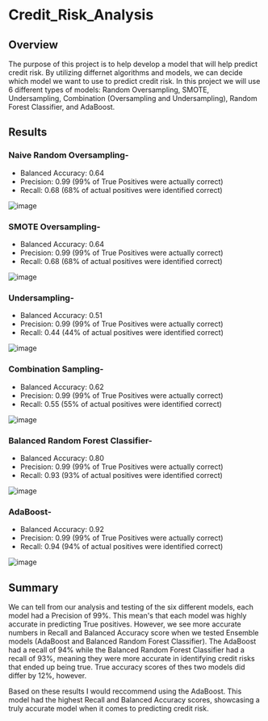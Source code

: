 # Credit_Risk_Analysis

## Overview

The purpose of this project is to help develop a model that will help predict credit risk. By utilizing differnet algorithms and models, we can decide which model we want to use to predict credit risk. In this project we will use 6 different types of models: Random Oversampling, SMOTE, Undersampling, Combination (Oversampling and Undersampling), Random Forest Classifier, and AdaBoost.

## Results

### Naive Random Oversampling- 
* Balanced Accuracy: 0.64 
* Precision: 0.99 (99% of True Positives were actually correct)
* Recall: 0.68 (68% of actual positives were identified correct)

![image](https://user-images.githubusercontent.com/102189324/183317668-1b158eee-1e87-4f3f-983d-a441225793a6.png)

### SMOTE Oversampling- 
* Balanced Accuracy: 0.64 
* Precision: 0.99 (99% of True Positives were actually correct)
* Recall: 0.68 (68% of actual positives were identified correct)

![image](https://user-images.githubusercontent.com/102189324/183317830-06c0e581-d8b3-4ea9-8fca-43b06adf5778.png)


### Undersampling- 
* Balanced Accuracy: 0.51 
* Precision: 0.99 (99% of True Positives were actually correct)
* Recall: 0.44 (44% of actual positives were identified correct)

![image](https://user-images.githubusercontent.com/102189324/183317870-e63473b6-634c-4465-ae5c-97008ea7244f.png)


### Combination Sampling- 
* Balanced Accuracy: 0.62 
* Precision: 0.99 (99% of True Positives were actually correct)
* Recall: 0.55 (55% of actual positives were identified correct)

![image](https://user-images.githubusercontent.com/102189324/183317893-ec8de4c2-82f4-4cc5-b150-5c350d0609df.png)


### Balanced Random Forest Classifier- 
* Balanced Accuracy: 0.80 
* Precision: 0.99 (99% of True Positives were actually correct)
* Recall: 0.93 (93% of actual positives were identified correct)

![image](https://user-images.githubusercontent.com/102189324/183317915-967bb650-a563-4761-a7d9-fa76a02d7660.png)


### AdaBoost- 
* Balanced Accuracy: 0.92 
* Precision: 0.99 (99% of True Positives were actually correct)
* Recall: 0.94 (94% of actual positives were identified correct)

![image](https://user-images.githubusercontent.com/102189324/183317927-f4599271-bade-423d-b51d-4a21b7a3315c.png)

## Summary

We can tell from our analysis and testing of the six different models, each model had a Precision of 99%. This mean's that each model was highly accurate in predicting True positives. However, we see more accurate numbers in Recall and Balanced Accuracy score when we tested Ensemble models (AdaBoost and Balanced Random Forest Classifier). The AdaBoost had a recall of 94% while the Balanced Random Forest Classifier had a recall of 93%, meaning they were more accurate in identifying credit risks that ended up being true. True accuracy scores of thes two models did differ by 12%, however.

Based on these results I would reccommend using the AdaBoost. This model had the highest Recall and Balanced Accuracy scores, showcasing a truly accurate model when it comes to predicting credit risk.
